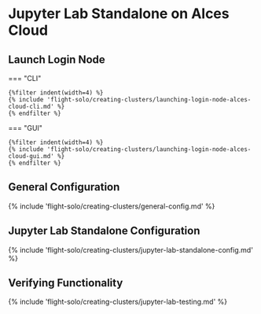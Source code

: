 # Jupyter Lab Standalone on Alces Cloud

## Launch Login Node

=== "CLI"

    {%filter indent(width=4) %}
    {% include 'flight-solo/creating-clusters/launching-login-node-alces-cloud-cli.md' %}
    {% endfilter %}

=== "GUI"

    {%filter indent(width=4) %}
    {% include 'flight-solo/creating-clusters/launching-login-node-alces-cloud-gui.md' %}
    {% endfilter %}

## General Configuration

{% include 'flight-solo/creating-clusters/general-config.md' %}

## Jupyter Lab Standalone Configuration

{% include 'flight-solo/creating-clusters/jupyter-lab-standalone-config.md' %}

## Verifying Functionality

{% include 'flight-solo/creating-clusters/jupyter-lab-testing.md' %}
